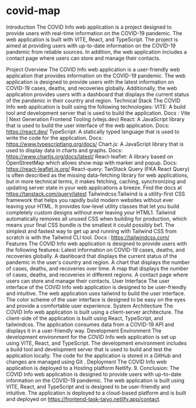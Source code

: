 # covid-map

Introduction
The COVID Info web application is a project designed to provide users with real-time information on the COVID-19 pandemic. The web application is built with VITE, React, and TypeScript. The project is aimed at providing users with up-to-date information on the COVID-19 pandemic from reliable sources. In addition, the web application includes a contact page where users can store and manage their contacts.


Project Overview
The COVID Info web application is a user-friendly web application that provides information on the COVID-19 pandemic. The web application is designed to provide users with the latest information on COVID-19 cases, deaths, and recoveries globally. Additionally, the web application provides users with a dashboard that displays the current status of the pandemic in their country and region.
Technical Stack
The COVID Info web application is built using the following technologies:
VITE: A build tool and development server that is used to build the application. Docs : Vite | Next Generation Frontend Tooling (vitejs.dev)
React: A JavaScript library that is used to build the user interface of the web application. Docs: https://react.dev/
TypeScript: A statically typed language that is used to write the code for the application. Docs: https://www.typescriptlang.org/docs/
Chart.js: A JavaScript library that is used to display data in charts and graphs. Docs: https://www.chartjs.org/docs/latest/
React-leaflet: A library based on OpenStreetMap which allows show map with marker and popup. Docs: https://react-leaflet.js.org/
React-query:  TanStack Query (FKA React Query) is often described as the missing data-fetching library for web applications, but in more technical terms, it makes fetching, caching, synchronizing and updating server state in your web applications a breeze. Find the docs at https://tanstack.com/query/latest
Tailwindcss:Tailwind is a utility-first CSS framework that helps you rapidly build modern websites without ever leaving your HTML. It provides low-level utility classes that let you build completely custom designs without ever leaving your HTML1. Tailwind automatically removes all unused CSS when building for production, which means your final CSS bundle is the smallest it could possibly be1. The simplest and fastest way to get up and running with Tailwind CSS from scratch is with the Tailwind CLI tool. Docs : https://tailwindcss.com/
Features
The COVID Info web application is designed to provide users with the following features:
Latest information on COVID-19 cases, deaths, and recoveries globally.
A dashboard that displays the current status of the pandemic in the user's country and region.
A chart that displays the number of cases, deaths, and recoveries over time.
A map that displays the number of cases, deaths, and recoveries in different regions.
A contact page where users can store and manage their contacts.
User Interface
The user interface of the COVID Info web application is designed to be user-friendly and intuitive. The web application uses tailwind to build the user interface. The color scheme of the user interface is designed to be easy on the eyes and provide a comfortable user experience. 
System Architecture
The COVID Info web application is built using a client-server architecture. The client-side of the application is built using React, TypeScript, and tailwindcss.  The application consumes data from a COVID-19 API and displays it in a user-friendly way.
Development Environment
The development environment for the COVID Info web application is set up using VITE, React, and TypeScript. The development environment includes a build tool and development server that is used to build and test the application locally. The code for the application is stored in a GitHub and changes are managed using Git .
Deployment
The COVID Info web application is deployed to a Hosting platform Netlify.
9. Conclusion:  The COVID Info web application is designed to provide users with up-to-date information on the COVID-19 pandemic. The web application is built using VITE, React, and TypeScript and is designed to be user-friendly and intuitive. The application is deployed to a cloud-based platform and is built and deployed on https://frontend-task-taiyo.netlify.app/contact. 
